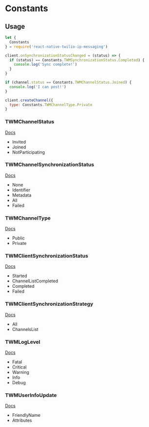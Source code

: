# Constants

## Usage
```JavaScript
let {
  Constants
} = require('react-native-twilio-ip-messaging')

client.onSynchronizationStatusChanged = (status) => {
  if (status) == Constants.TWMSynchronizationStatus.Completed) {
    console.log('Sync complete!')
  }
}

if (channel.status == Constants.TWMChannelStatus.Joined) {
  console.log('I can post!')
}

client.createChannel({
  type: Constants.TWMChannelType.Private
}
```

### TWMChannelStatus
[Docs](https://media.twiliocdn.com/sdk/ios/ip-messaging/releases/0.14.1/docs/Constants/TWMChannelStatus.html)
- Invited
- Joined
- NotParticipating

### TWMChannelSynchronizationStatus
[Docs](https://media.twiliocdn.com/sdk/ios/ip-messaging/releases/0.14.1/docs/Constants/TWMChannelSynchronizationStatus.html)
- None
- Identifier
- Metadata
- All
- Failed

### TWMChannelType
[Docs](https://media.twiliocdn.com/sdk/ios/ip-messaging/releases/0.14.1/docs/Constants/TWMChannelType.html)
- Public
- Private

### TWMClientSynchronizationStatus
[Docs](https://media.twiliocdn.com/sdk/ios/ip-messaging/releases/0.14.1/docs/Constants/TWMClientSynchronizationStatus.html)
- Started
- ChannelListCompleted
- Completed
- Failed

### TWMClientSynchronizationStrategy
[Docs](https://media.twiliocdn.com/sdk/ios/ip-messaging/releases/0.14.1/docs/Constants/TWMClientSynchronizationStrategy.html)
- All
- ChannelsList

### TWMLogLevel
[Docs](https://media.twiliocdn.com/sdk/ios/ip-messaging/releases/0.14.1/docs/Constants/TWMLogLevel.html)
- Fatal
- Critical
- Warning
- Info
- Debug

### TWMUserInfoUpdate
[Docs](https://media.twiliocdn.com/sdk/ios/ip-messaging/releases/0.14.1/docs/Constants/TWMUserInfoUpdate.html)
- FriendlyName
- Attributes

